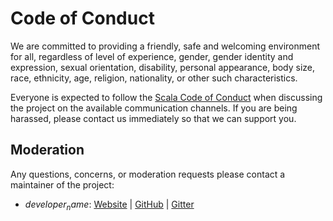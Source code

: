 # Code of Conduct

We are committed to providing a friendly, safe and welcoming environment for all, regardless of level of experience, gender, gender identity and expression, sexual orientation, disability, personal appearance, body size, race, ethnicity, age, religion, nationality, or other such characteristics.

Everyone is expected to follow the [Scala Code of Conduct] when discussing the project on the available communication channels. If you are being harassed, please contact us immediately so that we can support you.

## Moderation

Any questions, concerns, or moderation requests please contact a maintainer of the project:

- $developer_name$: [Website]($developer_website$) | [GitHub](https://github.com/$github_user_id$) | [Gitter](https://gitter.im/$github_user_id$)

[Scala Code of Conduct]: https://www.scala-lang.org/conduct/
